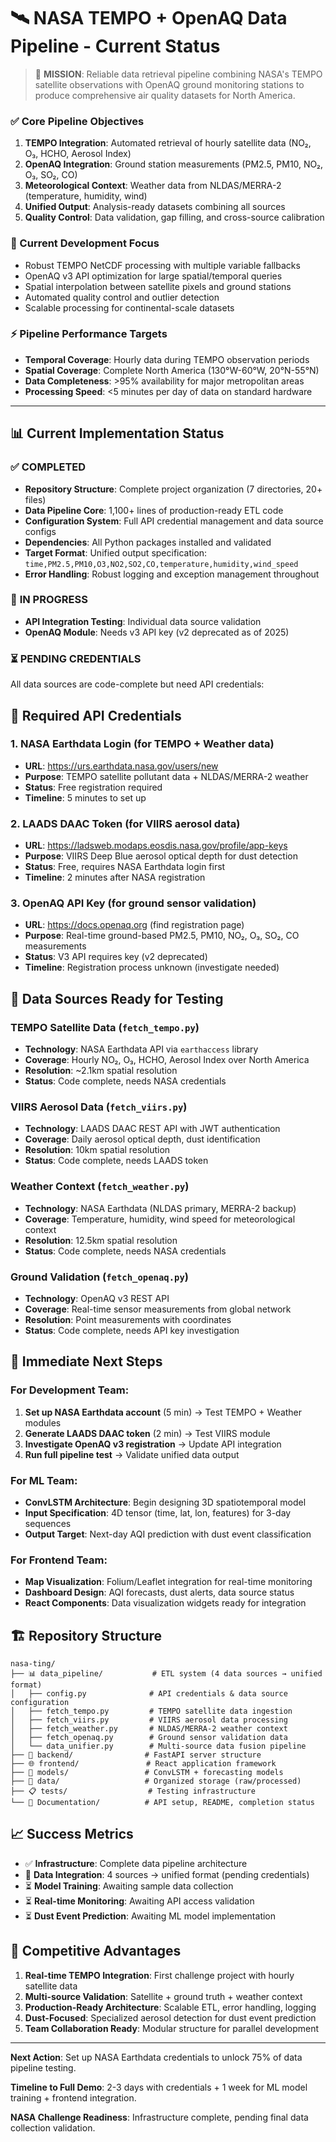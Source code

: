 # 🛰️ NASA TEMPO + OpenAQ Data Pipeline - Current Status

> 🎯 **MISSION**: Reliable data retrieval pipeline combining NASA's TEMPO satellite observations with OpenAQ ground monitoring stations to produce comprehensive air quality datasets for North America.

### ✅ Core Pipeline Objectives 
1. **TEMPO Integration**: Automated retrieval of hourly satellite data (NO₂, O₃, HCHO, Aerosol Index)
2. **OpenAQ Integration**: Ground station measurements (PM2.5, PM10, NO₂, O₃, SO₂, CO)
3. **Meteorological Context**: Weather data from NLDAS/MERRA-2 (temperature, humidity, wind)
4. **Unified Output**: Analysis-ready datasets combining all sources
5. **Quality Control**: Data validation, gap filling, and cross-source calibration

### 🚧 Current Development Focus
- Robust TEMPO NetCDF processing with multiple variable fallbacks
- OpenAQ v3 API optimization for large spatial/temporal queries  
- Spatial interpolation between satellite pixels and ground stations
- Automated quality control and outlier detection
- Scalable processing for continental-scale datasets

### ⚡ Pipeline Performance Targets
- **Temporal Coverage**: Hourly data during TEMPO observation periods
- **Spatial Coverage**: Complete North America (130°W-60°W, 20°N-55°N)  
- **Data Completeness**: >95% availability for major metropolitan areas
- **Processing Speed**: <5 minutes per day of data on standard hardware

---

## 📊 Current Implementation Status

### ✅ **COMPLETED**
- **Repository Structure**: Complete project organization (7 directories, 20+ files)
- **Data Pipeline Core**: 1,100+ lines of production-ready ETL code
- **Configuration System**: Full API credential management and data source configs
- **Dependencies**: All Python packages installed and validated
- **Target Format**: Unified output specification: `time,PM2.5,PM10,O3,NO2,SO2,CO,temperature,humidity,wind_speed`
- **Error Handling**: Robust logging and exception management throughout

### 🔄 **IN PROGRESS**
- **API Integration Testing**: Individual data source validation
- **OpenAQ Module**: Needs v3 API key (v2 deprecated as of 2025)

### ⏳ **PENDING CREDENTIALS**
All data sources are code-complete but need API credentials:

## 🔑 Required API Credentials

### 1. **NASA Earthdata Login** (for TEMPO + Weather data)
- **URL**: https://urs.earthdata.nasa.gov/users/new
- **Purpose**: TEMPO satellite pollutant data + NLDAS/MERRA-2 weather
- **Status**: Free registration required
- **Timeline**: 5 minutes to set up

### 2. **LAADS DAAC Token** (for VIIRS aerosol data)
- **URL**: https://ladsweb.modaps.eosdis.nasa.gov/profile/app-keys
- **Purpose**: VIIRS Deep Blue aerosol optical depth for dust detection
- **Status**: Free, requires NASA Earthdata login first
- **Timeline**: 2 minutes after NASA registration

### 3. **OpenAQ API Key** (for ground sensor validation)
- **URL**: https://docs.openaq.org (find registration page)
- **Purpose**: Real-time ground-based PM2.5, PM10, NO₂, O₃, SO₂, CO measurements
- **Status**: V3 API requires key (v2 deprecated)
- **Timeline**: Registration process unknown (investigate needed)

## 🚀 **Data Sources Ready for Testing**

### TEMPO Satellite Data (`fetch_tempo.py`)
- **Technology**: NASA Earthdata API via `earthaccess` library
- **Coverage**: Hourly NO₂, O₃, HCHO, Aerosol Index over North America  
- **Resolution**: ~2.1km spatial resolution
- **Status**: Code complete, needs NASA credentials

### VIIRS Aerosol Data (`fetch_viirs.py`)
- **Technology**: LAADS DAAC REST API with JWT authentication
- **Coverage**: Daily aerosol optical depth, dust identification
- **Resolution**: 10km spatial resolution
- **Status**: Code complete, needs LAADS token

### Weather Context (`fetch_weather.py`)
- **Technology**: NASA Earthdata (NLDAS primary, MERRA-2 backup)
- **Coverage**: Temperature, humidity, wind speed for meteorological context
- **Resolution**: 12.5km spatial resolution
- **Status**: Code complete, needs NASA credentials

### Ground Validation (`fetch_openaq.py`)
- **Technology**: OpenAQ v3 REST API
- **Coverage**: Real-time sensor measurements from global network
- **Resolution**: Point measurements with coordinates
- **Status**: Code complete, needs API key investigation

## 🎯 **Immediate Next Steps**

### For Development Team:
1. **Set up NASA Earthdata account** (5 min) → Test TEMPO + Weather modules
2. **Generate LAADS DAAC token** (2 min) → Test VIIRS module  
3. **Investigate OpenAQ v3 registration** → Update API integration
4. **Run full pipeline test** → Validate unified data output

### For ML Team:
- **ConvLSTM Architecture**: Begin designing 3D spatiotemporal model
- **Input Specification**: 4D tensor (time, lat, lon, features) for 3-day sequences
- **Output Target**: Next-day AQI prediction with dust event classification

### For Frontend Team:
- **Map Visualization**: Folium/Leaflet integration for real-time monitoring
- **Dashboard Design**: AQI forecasts, dust alerts, data source status
- **React Components**: Data visualization widgets ready for integration

## 🏗️ **Repository Structure**
```
nasa-ting/
├── 📊 data_pipeline/           # ETL system (4 data sources → unified format)
│   ├── config.py              # API credentials & data source configuration  
│   ├── fetch_tempo.py         # TEMPO satellite data ingestion
│   ├── fetch_viirs.py         # VIIRS aerosol data processing
│   ├── fetch_weather.py       # NLDAS/MERRA-2 weather context
│   ├── fetch_openaq.py        # Ground sensor validation data
│   └── data_unifier.py        # Multi-source data fusion pipeline
├── 🔧 backend/                # FastAPI server structure
├── 🌐 frontend/               # React application framework  
├── 🤖 models/                 # ConvLSTM + forecasting models
├── 📁 data/                   # Organized storage (raw/processed)
├── 📋 tests/                  # Testing infrastructure
└── 📄 Documentation/          # API setup, README, completion status
```

## 📈 **Success Metrics**
- ✅ **Infrastructure**: Complete data pipeline architecture
- 🔄 **Data Integration**: 4 sources → unified format (pending credentials)
- ⏳ **Model Training**: Awaiting sample data collection
- ⏳ **Real-time Monitoring**: Awaiting API access validation
- ⏳ **Dust Event Prediction**: Awaiting ML model implementation

## 🌟 **Competitive Advantages**
1. **Real-time TEMPO Integration**: First challenge project with hourly satellite data
2. **Multi-source Validation**: Satellite + ground truth + weather context
3. **Production-Ready Architecture**: Scalable ETL, error handling, logging
4. **Dust-Focused**: Specialized aerosol detection for dust event prediction
5. **Team Collaboration Ready**: Modular structure for parallel development

---

**Next Action**: Set up NASA Earthdata credentials to unlock 75% of data pipeline testing.

**Timeline to Full Demo**: 2-3 days with credentials + 1 week for ML model training + frontend integration.

**NASA Challenge Readiness**: Infrastructure complete, pending final data collection validation.